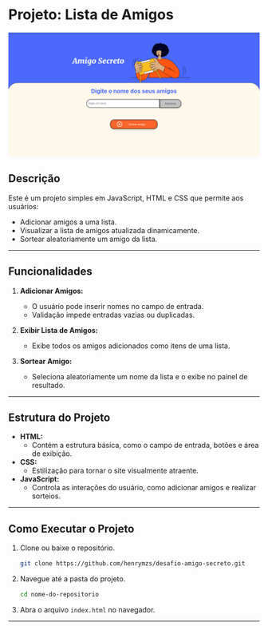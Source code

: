 # Projeto: Lista de Amigos
![Foto da tela do Projeto](/assets/desktop-tela.png)

## Descrição
Este é um projeto simples em JavaScript, HTML e CSS que permite aos usuários:
- Adicionar amigos a uma lista.
- Visualizar a lista de amigos atualizada dinamicamente.
- Sortear aleatoriamente um amigo da lista.

---

## Funcionalidades

1. **Adicionar Amigos:**
   - O usuário pode inserir nomes no campo de entrada.
   - Validação impede entradas vazias ou duplicadas.

2. **Exibir Lista de Amigos:**
   - Exibe todos os amigos adicionados como itens de uma lista.

3. **Sortear Amigo:**
   - Seleciona aleatoriamente um nome da lista e o exibe no painel de resultado.

---

## Estrutura do Projeto

- **HTML:**
  - Contém a estrutura básica, como o campo de entrada, botões e área de exibição.
- **CSS:**
  - Estilização para tornar o site visualmente atraente.
- **JavaScript:**
  - Controla as interações do usuário, como adicionar amigos e realizar sorteios.

---

## Como Executar o Projeto

1. Clone ou baixe o repositório.
   ```bash
   git clone https://github.com/henrymzs/desafio-amigo-secreto.git
   ```

2. Navegue até a pasta do projeto.
   ```bash
   cd nome-do-repositorio
   ```

3. Abra o arquivo `index.html` no navegador.

---



